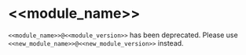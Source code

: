 # <<module_name>>

`<<module_name>>@<<module_version>>` has been deprecated. Please use
`<<new_module_name>>@<<new_module_version>>` instead.
